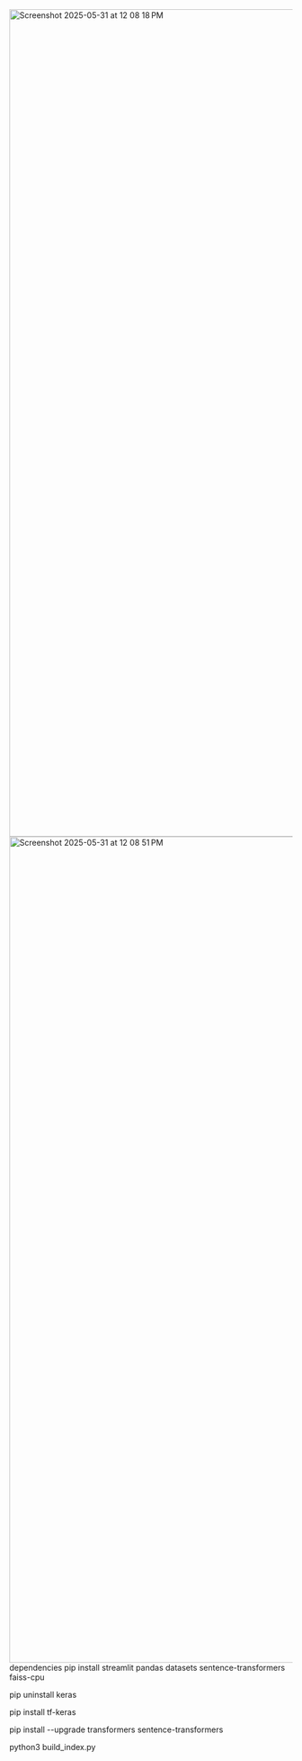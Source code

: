 <img width="1468" alt="Screenshot 2025-05-31 at 12 08 18 PM" src="https://github.com/user-attachments/assets/ade9a7fb-0a75-4a97-ae27-abe870b2ff6f" />
<img width="1466" alt="Screenshot 2025-05-31 at 12 08 51 PM" src="https://github.com/user-attachments/assets/0cc9af20-9fd3-4c07-b4c2-8573630f845b" />
dependencies 
pip install streamlit pandas datasets sentence-transformers faiss-cpu

pip uninstall keras

pip install tf-keras

pip install --upgrade transformers sentence-transformers

python3 build_index.py

